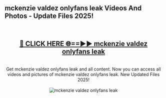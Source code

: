 <h2>mckenzie valdez onlyfans leak Videos And Photos - Update Files 2025!</h2>
<br>
<div align="center">
<h2><a href="https://top-ai-tools.click/QrbHav" rel="nofollow">🔴 CLICK HERE 🌐==►► mckenzie valdez onlyfans leak</a></h2>
<br>
Get mckenzie valdez onlyfans leak and all content. Now you can access all videos and pictures of mckenzie valdez onlyfans leak. New Updated Files 2025!
<br>
<br>
<a href="https://top-ai-tools.click/QrbHav" rel="nofollow" data-target="animated-image.originalLink"><img src="https://i.ibb.co.com/WyWwxjT/player-gif2.gif" alt="mckenzie valdez onlyfans leak" style="max-width: 100%; display: inline-block;" data-target="animated-image.originalImage"></a>
</div>
<br>